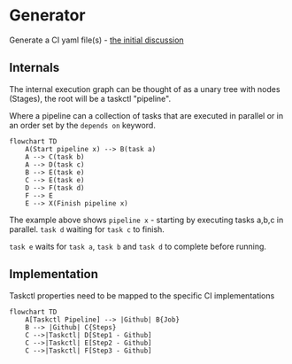 # Generator

Generate a CI yaml file(s) - [the initial discussion](https://github.com/Ensono/taskctl/issues/16)

## Internals

The internal execution graph can be thought of as a unary tree with nodes (Stages), the root will be a taskctl "pipeline".

Where a pipeline can a collection of tasks that are executed in parallel or in an order set by the `depends on` keyword.

```mermaid
flowchart TD
    A(Start pipeline x) --> B(task a)
    A --> C(task b)
    A --> D(task c)
    B --> E(task e)
    C --> E(task e)
    D --> F(task d)
    F --> E
    E --> X(Finish pipeline x)
```

The example above shows `pipeline x` - starting by executing tasks a,b,c in parallel. `task d` waiting for `task c` to finish. 

`task e` waits for `task a`, `task b` and `task d` to complete before running.



## Implementation

Taskctl properties need to be mapped to the specific CI implementations

```mermaid
flowchart TD
    A[Taskctl Pipeline] --> |Github| B{Job}
    B --> |Github| C{Steps}
    C -->|Taskctl| D[Step1 - Github]
    C -->|Taskctl| E[Step2 - Github]
    C -->|Taskctl| F[Step3 - Github]
```
